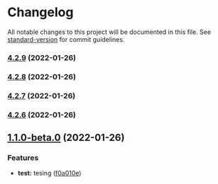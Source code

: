 # Changelog

All notable changes to this project will be documented in this file. See [standard-version](https://github.com/conventional-changelog/standard-version) for commit guidelines.

### [4.2.9](https://github.com/cmani97/sem-demo/compare/v4.2.8...v4.2.9) (2022-01-26)

### [4.2.8](https://github.com/cmani97/sem-demo/compare/v4.2.7...v4.2.8) (2022-01-26)

### [4.2.7](https://github.com/cmani97/sem-demo/compare/v4.2.6...v4.2.7) (2022-01-26)

### [4.2.6](https://github.com/cmani97/sem-demo/compare/v1.1.0-beta.0...v4.2.6) (2022-01-26)

## [1.1.0-beta.0](https://github.com/cmani97/sem-demo/compare/v4.2.5...v1.1.0-beta.0) (2022-01-26)


### Features

* **test:** tesing ([f0a010e](https://github.com/cmani97/sem-demo/commit/f0a010e3718ec9211829e36ebaa68670c116775c))
